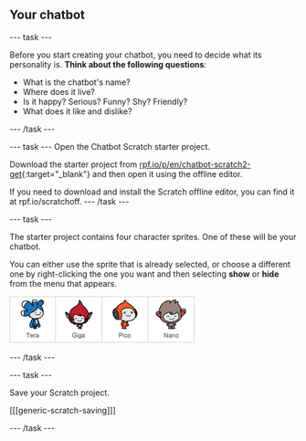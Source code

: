 ## Your chatbot

--- task ---

Before you start creating your chatbot, you need to decide what its personality is. __Think about the following questions__:

+ What is the chatbot's name?
+ Where does it live?
+ Is it happy? Serious? Funny? Shy? Friendly?
+ What does it like and dislike?

--- /task ---

--- task ---
Open the Chatbot Scratch starter project.

Download the starter project from [rpf.io/p/en/chatbot-scratch2-get](http://rpf.io/p/en/chatbot-scratch2-get){:target="_blank"} and then open it using the offline editor.

If you need to download and install the Scratch offline editor, you can find it at rpf.io/scratchoff.
--- /task ---

--- task ---

The starter project contains four character sprites. One of these will be your chatbot.

You can either use the sprite that is already selected, or choose a different one by right-clicking the one you want and then selecting **show** or **hide** from the menu that appears.

![Choose a character](images/chatbot-characters.png)

--- /task ---

--- task ---

Save your Scratch project.

[[[generic-scratch-saving]]]

--- /task ---


